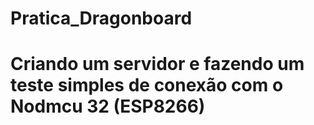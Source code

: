 # Pratica_Dragonboard
# Criando um servidor e fazendo um teste simples de conexão com o Nodmcu 32 (ESP8266)

